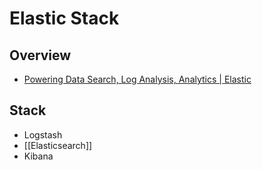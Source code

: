 # Elastic Stack

## Overview

- [Powering Data Search, Log Analysis, Analytics | Elastic](https://www.elastic.co/products)

## Stack

- Logstash
- [[Elasticsearch]]
- Kibana
